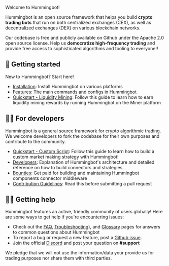 Welcome to Hummingbot!

Hummingbot is an open source framework that helps you build **crypto trading bots** that run on both centralized exchanges (CEX), as well as decentralized exchanges (DEX) on various blockchain networks.

Our codebase is free and publicly available on Github under the Apache 2.0 open source license. Help us **democratize high-frequency trading** and provide free access to sophisticated algorithms and tooling to everyone!!

## 🐤 Getting started

New to Hummingbot? Start here!

- [Installation](../installation/index.md): Install Hummingbot on various platforms
- [Features](../client/index.md): The main commands and configs in Hummingbot
- [Quickstart - Liquidity Mining](liquidity-mining/index.md): Follow this guide to learn how to earn liquidity mining rewards by running Hummingbot on the Miner platform

## 👩‍💻 For developers

Hummingbot is a general source framework for crypto algorithmic trading. We welcome developers to fork the codebase for their own purposes and contribute to the community.

- [Quickstart - Custom Script](./custom-script/index.md): Follow this guide to learn how to build a custom market making strategy with Hummingbot!
- [Developers](../developers/index.md): Explanation of Hummingbot's architecture and detailed reference on how to build connectors and strategies
- [Bounties](../bounties/index.md): Get paid for building and maintaining Hummingbot components
connector middleware
- [Contribution Guidelines](../developers/contributions.m): Read this before submitting a pull request

## 🙋‍♂️ Getting help

Hummingbot features an active, friendly community of users globally! Here are some ways to get help if you're encountering issues:

- Check out the [FAQ](../faq.md), [Troubleshooting](../troubleshooting.md)), and [Glossary](../glossary.md) pages for answers to common questions about Hummingbot
- To report a bug or request a new feature, post a [Github issue](https://github.com/hummingbot/hummingbot/issues/new/choose).
- Join the official [Discord](https://discord.gg/hummingbot) and post your question on **#support**

We pledge that we will not use the information/data your provide us for trading purposes nor share them with third parties.

